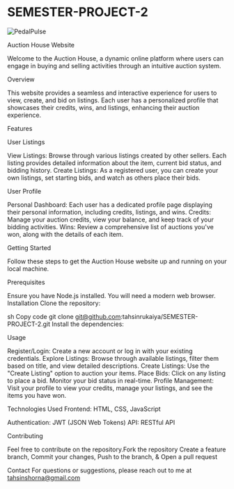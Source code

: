 # SEMESTER-PROJECT-2
![PedalPulse](https://github.com/tahsinrukaiya/SEMESTER-PROJECT-2/assets/126619366/f473019d-592f-4504-bd20-0963c501eb84)

Auction House Website


Welcome to the Auction House, a dynamic online platform where users can engage in buying and selling activities through an intuitive auction system.

Overview


This website provides a seamless and interactive experience for users to view, create, and bid on listings. Each user has a personalized profile that showcases their credits, wins, and listings, enhancing their auction experience.

Features


User Listings

View Listings: Browse through various listings created by other sellers. Each listing provides detailed information about the item, current bid status, and bidding history.
Create Listings: As a registered user, you can create your own listings, set starting bids, and watch as others place their bids.

User Profile

Personal Dashboard: Each user has a dedicated profile page displaying their personal information, including credits, listings, and wins.
Credits: Manage your auction credits, view your balance, and keep track of your bidding activities.
Wins: Review a comprehensive list of auctions you've won, along with the details of each item.

Getting Started

Follow these steps to get the Auction House website up and running on your local machine.

Prerequisites

Ensure you have Node.js installed.
You will need a modern web browser.
Installation
Clone the repository:

sh
Copy code
git clone git@github.com:tahsinrukaiya/SEMESTER-PROJECT-2.git
Install the dependencies:

Usage

Register/Login: Create a new account or log in with your existing credentials.
Explore Listings: Browse through available listings, filter them based on title, and view detailed descriptions.
Create Listings: Use the "Create Listing" option to auction your items.
Place Bids: Click on any listing to place a bid. Monitor your bid status in real-time.
Profile Management: Visit your profile to view your credits, manage your listings, and see the items you have won.


Technologies Used
Frontend:
HTML, CSS, JavaScript

Authentication:
JWT (JSON Web Tokens)
API: RESTful API


Contributing

Feel free to contribute on the repository.Fork the repository
Create a feature branch,
Commit your changes,
Push to the branch, &
Open a pull request

Contact
For questions or suggestions, please reach out to me at tahsinshorna@gmail.com
